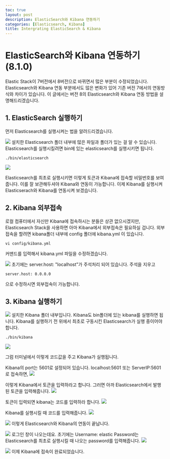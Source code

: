 ```yaml
---
toc: true
layout: post
description: ElasticSearch와 Kibana 연동하기
categories: [Elasticsearch, Kibana]
title: Intergrating ElasticSearch & Kibana
---
```


# ElasticSearch와 Kibana 연동하기(8.1.0)

Elastic Stack이 7버전에서 8버전으로 바뀌면서 많은 부분이 수정되었습니다.
Elasticsearch와 Kibana 연동 부분에서도 많은 변화가 있어 기존 버전 7에서의 연동방식와 차이가 있습니다.
이 글에서는 버전 8의 Elasticsearch와 Kibana 연동 방법을 설명해드리겠습니다.

## 1. ElasticSearch 실행하기

먼저 Elasticsearch를 실행시켜는 법을 알려드리겠습니다.

![]({{site.baseurl}}/images/inter1.PNG)
설치한 Elasticsearch 폴더 내부에 많은 파일과 폴더가 있는 걸 알 수 있습니다.
Elasticsearch를 실행시킬려면 bin에 있는 elasticsearch를 실행시키면 됩니다.

```shell
./bin/elasticsearch
```

![]({{site.baseurl}}/images/inter2.PNG)

Elasticsearch를 최초로 실행시키면 이렇게 토큰과 Kibana에 접속할 비밀번호를 보여줍니다. 이를 잘 보관해두셔야 Kibana와 연동이 가능합니다.
이제 Kibana를 실행시켜 Elasticserach와 Kibana를 연동시켜 보겠습니다.

## 2. Kibana 외부접속

로컬 컴퓨터에서 자신만 Kibana에 접속하시는 분들은 상관 없으시겠지만, Elasticsearch Stack을 사용하면 아마 Kibana에서 외부접속은 필요하실 겁니다.
외부접속을 할려면 kibana폴더 내부에 config 폴더에 kibana.yml 이 있습니다.

```shell
vi config/kibana.yml
```

커맨드를 입력해서 kibana.yml 파일을 수정하겠습니다.

![]({{site.baseurl}}/images/inter4.PNG)
초기에는 server.host: "localhost"가 주석처리 되어 있습니다. 주석을 지우고

```shell
server.host: 0.0.0.0
```

으로 수정하시면 외부접속이 가능합니다.

## 3. Kibana 실행하기

![]({{site.baseurl}}/images/inter3.PNG)
설치한 Kibana 폴더 내부입니다. Kibana도 bin폴더에 있는 kibana를 실행하면 됩니다.
Kibana를 실행하기 전 위에서 최초로 구동시킨 Elasticsearch가 실행 중이어야 합니다.

```shell
./bin/kibana
```

![]({{site.baseurl}}/images/inter5.PNG)

그럼 터미널에서 이렇게 코드값을 주고 Kibana가 실행됩니다.

Kibana의 port는 5601로 설정되어 있습니다.
localhost:5601 또는 ServerIP:5601 로 접속하면,
![]({{site.baseurl}}/images/inter6.PNG)

이렇게 Kibana에서 토큰을 입력하라고 합니다.
그러면 아까 Elasticsearch에서 발행된 토큰을 입력해줍니다.
![]({{site.baseurl}}/images/inter7.PNG)

토큰이 입력되면 kibana는 코드를 입력하라 합니다.
![]({{site.baseurl}}/images/inter8.PNG)

Kibana를 실행시킬 때 코드를 입력해줍니다.
![]({{site.baseurl}}/images/inter13.PNG)

![]({{site.baseurl}}/images/inter9.PNG)
이렇게 Elasticsearch와 Kibana의 연동이 끝납니다.

![]({{site.baseurl}}/images/inter10.PNG)
로그인 창이 나오는데요. 초기에는
Username: elastic
Password는 Elasticsearch를 최초로 실행시킬 때 나오는 password를 입력해줍니다.
![]({{site.baseurl}}/images/inter11.PNG)

![]({{site.baseurl}}/images/inter12.PNG)
이제 Kibana에 접속이 완료되었습니다.

